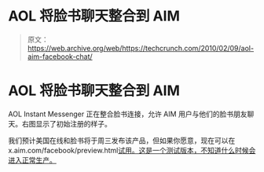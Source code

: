 # AOL 将脸书聊天整合到 AIM 

> 原文：<https://web.archive.org/web/https://techcrunch.com/2010/02/09/aol-aim-facebook-chat/>

# AOL 将脸书聊天整合到 AIM

AOL Instant Messenger 正在整合脸书连接，允许 AIM 用户与他们的脸书朋友聊天。右图显示了初始注册的样子。

我们预计美国在线和脸书将于周三发布该产品，但如果你愿意，现在可以在 x.aim.com/facebook/preview.html[试用。这是一个测试版本，不知道什么时候会进入正常生产。](https://web.archive.org/web/20221006194805/http://x.aim.com/facebook/preview.html)